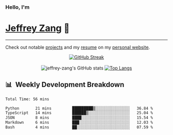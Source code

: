 
### Hello, I'm 
# [Jeffrey Zang](https://www.linkedin.com/in/jeffreyzang/) 🦀

---

Check out notable [projects](https://jeffz.dev/projects) and my [resume](https://jeffz.dev/resume) on my [personal website](https://jeffz.dev/).

<div align = 'center'>

[![GitHub Streak](https://github-readme-streak-stats.herokuapp.com/?user=jeffrey-zang&theme=tokyonight)](https://git.io/streak-stats)
<br></br>
![jeffrey-zang's GitHub stats](https://github-readme-stats.vercel.app/api?username=jeffrey-zang&show_icons=true&theme=tokyonight&hide_rank=true&hide=stars) 
[![Top Langs](https://github-readme-stats.vercel.app/api/top-langs/?username=jeffrey-zang&hide=ShaderLab,HLSL&layout=compact&theme=tokyonight)](https://github.com/anuraghazra/github-readme-stats)

</div>

## 📊 &nbsp;Weekly Development Breakdown
<!--START_SECTION:waka-->

```txt
Total Time: 56 mins

Python       21 mins         █████████▒░░░░░░░░░░░░░░░   36.84 %
TypeScript   14 mins         ██████▒░░░░░░░░░░░░░░░░░░   25.04 %
JSON         8 mins          ████░░░░░░░░░░░░░░░░░░░░░   15.54 %
Markdown     6 mins          ███░░░░░░░░░░░░░░░░░░░░░░   12.03 %
Bash         4 mins          ██░░░░░░░░░░░░░░░░░░░░░░░   07.59 %
```

<!--END_SECTION:waka-->

